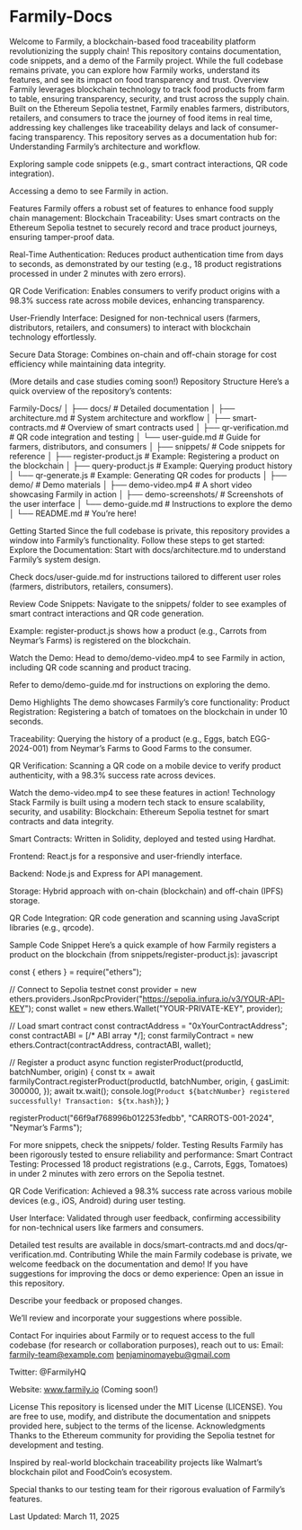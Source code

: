 # Farmily-Docs

Welcome to Farmily, a blockchain-based food traceability platform revolutionizing the supply chain!  This repository contains documentation, code snippets, and a demo of the Farmily project. While the full codebase remains private, you can explore how Farmily works, understand its features, and see its impact on food transparency and trust.
Overview
Farmily leverages blockchain technology to track food products from farm to table, ensuring transparency, security, and trust across the supply chain. Built on the Ethereum Sepolia testnet, Farmily enables farmers, distributors, retailers, and consumers to trace the journey of food items in real time, addressing key challenges like traceability delays and lack of consumer-facing transparency.
This repository serves as a documentation hub for:
Understanding Farmily’s architecture and workflow.

Exploring sample code snippets (e.g., smart contract interactions, QR code integration).

Accessing a demo to see Farmily in action.

Features
Farmily offers a robust set of features to enhance food supply chain management:
Blockchain Traceability: Uses smart contracts on the Ethereum Sepolia testnet to securely record and trace product journeys, ensuring tamper-proof data.

Real-Time Authentication: Reduces product authentication time from days to seconds, as demonstrated by our testing (e.g., 18 product registrations processed in under 2 minutes with zero errors).

QR Code Verification: Enables consumers to verify product origins with a 98.3% success rate across mobile devices, enhancing transparency.

User-Friendly Interface: Designed for non-technical users (farmers, distributors, retailers, and consumers) to interact with blockchain technology effortlessly.

Secure Data Storage: Combines on-chain and off-chain storage for cost efficiency while maintaining data integrity.

(More details and case studies coming soon!)
Repository Structure
Here’s a quick overview of the repository’s contents:

Farmily-Docs/
│
├── docs/                     # Detailed documentation
│   ├── architecture.md       # System architecture and workflow
│   ├── smart-contracts.md    # Overview of smart contracts used
│   ├── qr-verification.md    # QR code integration and testing
│   └── user-guide.md         # Guide for farmers, distributors, and consumers
│
├── snippets/                 # Code snippets for reference
│   ├── register-product.js   # Example: Registering a product on the blockchain
│   ├── query-product.js      # Example: Querying product history
│   └── qr-generate.js        # Example: Generating QR codes for products
│
├── demo/                     # Demo materials
│   ├── demo-video.mp4        # A short video showcasing Farmily in action
│   ├── demo-screenshots/     # Screenshots of the user interface
│   └── demo-guide.md         # Instructions to explore the demo
│
└── README.md                 # You’re here!

Getting Started
Since the full codebase is private, this repository provides a window into Farmily’s functionality. Follow these steps to get started:
Explore the Documentation:
Start with docs/architecture.md to understand Farmily’s system design.

Check docs/user-guide.md for instructions tailored to different user roles (farmers, distributors, retailers, consumers).

Review Code Snippets:
Navigate to the snippets/ folder to see examples of smart contract interactions and QR code generation.

Example: register-product.js shows how a product (e.g., Carrots from Neymar’s Farms) is registered on the blockchain.

Watch the Demo:
Head to demo/demo-video.mp4 to see Farmily in action, including QR code scanning and product tracing.

Refer to demo/demo-guide.md for instructions on exploring the demo.

Demo Highlights
The demo showcases Farmily’s core functionality:
Product Registration: Registering a batch of tomatoes on the blockchain in under 10 seconds.

Traceability: Querying the history of a product (e.g., Eggs, batch EGG-2024-001) from Neymar’s Farms to Good Farms to the consumer.

QR Verification: Scanning a QR code on a mobile device to verify product authenticity, with a 98.3% success rate across devices.

Watch the demo-video.mp4 to see these features in action!
Technology Stack
Farmily is built using a modern tech stack to ensure scalability, security, and usability:
Blockchain: Ethereum Sepolia testnet for smart contracts and data integrity.

Smart Contracts: Written in Solidity, deployed and tested using Hardhat.

Frontend: React.js for a responsive and user-friendly interface.

Backend: Node.js and Express for API management.

Storage: Hybrid approach with on-chain (blockchain) and off-chain (IPFS) storage.

QR Code Integration: QR code generation and scanning using JavaScript libraries (e.g., qrcode).

Sample Code Snippet
Here’s a quick example of how Farmily registers a product on the blockchain (from snippets/register-product.js):
javascript

const { ethers } = require("ethers");

// Connect to Sepolia testnet
const provider = new ethers.providers.JsonRpcProvider("https://sepolia.infura.io/v3/YOUR-API-KEY");
const wallet = new ethers.Wallet("YOUR-PRIVATE-KEY", provider);

// Load smart contract
const contractAddress = "0xYourContractAddress";
const contractABI = [/* ABI array */];
const farmilyContract = new ethers.Contract(contractAddress, contractABI, wallet);

// Register a product
async function registerProduct(productId, batchNumber, origin) {
  const tx = await farmilyContract.registerProduct(productId, batchNumber, origin, {
    gasLimit: 300000,
  });
  await tx.wait();
  console.log(`Product ${batchNumber} registered successfully! Transaction: ${tx.hash}`);
}

registerProduct("66f9af768996b012253fedbb", "CARROTS-001-2024", "Neymar’s Farms");

For more snippets, check the snippets/ folder.
Testing Results
Farmily has been rigorously tested to ensure reliability and performance:
Smart Contract Testing: Processed 18 product registrations (e.g., Carrots, Eggs, Tomatoes) in under 2 minutes with zero errors on the Sepolia testnet.

QR Code Verification: Achieved a 98.3% success rate across various mobile devices (e.g., iOS, Android) during user testing.

User Interface: Validated through user feedback, confirming accessibility for non-technical users like farmers and consumers.

Detailed test results are available in docs/smart-contracts.md and docs/qr-verification.md.
Contributing
While the main Farmily codebase is private, we welcome feedback on the documentation and demo! If you have suggestions for improving the docs or demo experience:
Open an issue in this repository.

Describe your feedback or proposed changes.

We’ll review and incorporate your suggestions where possible.

Contact
For inquiries about Farmily or to request access to the full codebase (for research or collaboration purposes), reach out to us:
Email: farmily-team@example.com benjaminomayebu@gmail.com

Twitter: @FarmilyHQ

Website: www.farmily.io (Coming soon!)

License
This repository is licensed under the MIT License (LICENSE). You are free to use, modify, and distribute the documentation and snippets provided here, subject to the terms of the license.
Acknowledgments
Thanks to the Ethereum community for providing the Sepolia testnet for development and testing.

Inspired by real-world blockchain traceability projects like Walmart’s blockchain pilot and FoodCoin’s ecosystem.

Special thanks to our testing team for their rigorous evaluation of Farmily’s features.

Last Updated: March 11, 2025

